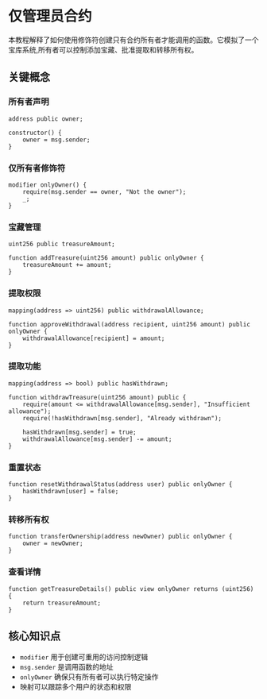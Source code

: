 # 仅管理员合约

本教程解释了如何使用修饰符创建只有合约所有者才能调用的函数。它模拟了一个宝库系统,所有者可以控制添加宝藏、批准提取和转移所有权。

## 关键概念

### 所有者声明
```solidity
address public owner;

constructor() {
    owner = msg.sender;
}
```

### 仅所有者修饰符
```solidity
modifier onlyOwner() {
    require(msg.sender == owner, "Not the owner");
    _;
}
```

### 宝藏管理
```solidity
uint256 public treasureAmount;

function addTreasure(uint256 amount) public onlyOwner {
    treasureAmount += amount;
}
```

### 提取权限
```solidity
mapping(address => uint256) public withdrawalAllowance;

function approveWithdrawal(address recipient, uint256 amount) public onlyOwner {
    withdrawalAllowance[recipient] = amount;
}
```

### 提取功能
```solidity
mapping(address => bool) public hasWithdrawn;

function withdrawTreasure(uint256 amount) public {
    require(amount <= withdrawalAllowance[msg.sender], "Insufficient allowance");
    require(!hasWithdrawn[msg.sender], "Already withdrawn");
    
    hasWithdrawn[msg.sender] = true;
    withdrawalAllowance[msg.sender] -= amount;
}
```

### 重置状态
```solidity
function resetWithdrawalStatus(address user) public onlyOwner {
    hasWithdrawn[user] = false;
}
```

### 转移所有权
```solidity
function transferOwnership(address newOwner) public onlyOwner {
    owner = newOwner;
}
```

### 查看详情
```solidity
function getTreasureDetails() public view onlyOwner returns (uint256) {
    return treasureAmount;
}
```

## 核心知识点

- `modifier` 用于创建可重用的访问控制逻辑
- `msg.sender` 是调用函数的地址
- `onlyOwner` 确保只有所有者可以执行特定操作
- 映射可以跟踪多个用户的状态和权限

